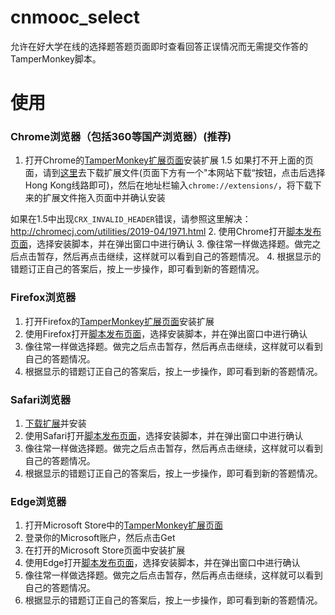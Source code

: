 # cnmooc_select
允许在好大学在线的选择题答题页面即时查看回答正误情况而无需提交作答的TamperMonkey脚本。
# 使用
### Chrome浏览器（包括360等国产浏览器）(推荐)
1. 打开Chrome的[TamperMonkey扩展页面](https://chrome.google.com/webstore/detail/tampermonkey/dhdgffkkebhmkfjojejmpbldmpobfkfo?hl=zh-CN)安装扩展
1.5 如果打不开上面的页面，请到[这里](https://www.chromefor.com/tampermonkey_v4-8/)去下载扩展文件(页面下方有一个"本网站下载“按钮，点击后选择Hong Kong线路即可)，然后在地址栏输入`chrome://extensions/`，将下载下来的扩展文件拖入页面中并确认安装

如果在1.5中出现`CRX_INVALID_HEADER`错误，请参照这里解决：http://chromecj.com/utilities/2019-04/1971.html
2. 使用Chrome打开[脚本发布页面](https://greasyfork.org/zh-CN/scripts/382050-%E5%A5%BD%E5%A4%A7%E5%AD%A6%E5%9C%A8%E7%BA%BF%E9%80%89%E6%8B%A9%E9%A2%98%E7%AD%94%E9%A2%98%E6%83%85%E5%86%B5%E6%9F%A5%E7%9C%8B)，选择安装脚本，并在弹出窗口中进行确认
3. 像往常一样做选择题。做完之后点击暂存，然后再点击继续，这样就可以看到自己的答题情况。
4. 根据显示的错题订正自己的答案后，按上一步操作，即可看到新的答题情况。
### Firefox浏览器
1. 打开Firefox的[TamperMonkey扩展页面](https://addons.mozilla.org/zh-CN/firefox/addon/tampermonkey/)安装扩展
2. 使用Firefox打开[脚本发布页面](https://greasyfork.org/zh-CN/scripts/382050-%E5%A5%BD%E5%A4%A7%E5%AD%A6%E5%9C%A8%E7%BA%BF%E9%80%89%E6%8B%A9%E9%A2%98%E7%AD%94%E9%A2%98%E6%83%85%E5%86%B5%E6%9F%A5%E7%9C%8B)，选择安装脚本，并在弹出窗口中进行确认
3. 像往常一样做选择题。做完之后点击暂存，然后再点击继续，这样就可以看到自己的答题情况。
4. 根据显示的错题订正自己的答案后，按上一步操作，即可看到新的答题情况。
### Safari浏览器
1. [下载扩展](https://github.com/fourstring/cnmooc_select/blob/master/tampermonkey.safariextz?raw=true)并安装
2. 使用Safari打开[脚本发布页面](https://greasyfork.org/zh-CN/scripts/382050-%E5%A5%BD%E5%A4%A7%E5%AD%A6%E5%9C%A8%E7%BA%BF%E9%80%89%E6%8B%A9%E9%A2%98%E7%AD%94%E9%A2%98%E6%83%85%E5%86%B5%E6%9F%A5%E7%9C%8B)，选择安装脚本，并在弹出窗口中进行确认
3. 像往常一样做选择题。做完之后点击暂存，然后再点击继续，这样就可以看到自己的答题情况。
4. 根据显示的错题订正自己的答案后，按上一步操作，即可看到新的答题情况。
### Edge浏览器
1. 打开Microsoft Store中的[TamperMonkey扩展页面](https://www.microsoft.com/en-us/p/tampermonkey/9nblggh5162s?activetab=pivot:overviewtab)
2. 登录你的Microsoft账户，然后点击Get
3. 在打开的Microsoft Store页面中安装扩展
4. 使用Edge打开[脚本发布页面](https://greasyfork.org/zh-CN/scripts/382050-%E5%A5%BD%E5%A4%A7%E5%AD%A6%E5%9C%A8%E7%BA%BF%E9%80%89%E6%8B%A9%E9%A2%98%E7%AD%94%E9%A2%98%E6%83%85%E5%86%B5%E6%9F%A5%E7%9C%8B)，选择安装脚本，并在弹出窗口中进行确认
5. 像往常一样做选择题。做完之后点击暂存，然后再点击继续，这样就可以看到自己的答题情况。
6. 根据显示的错题订正自己的答案后，按上一步操作，即可看到新的答题情况。
